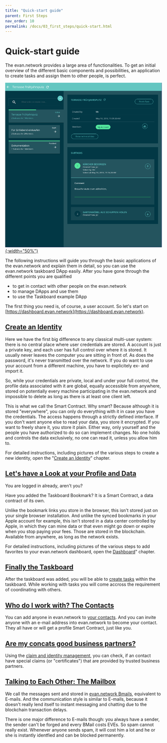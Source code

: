 ```yaml
---
title: "Quick-start guide"
parent: First Steps
nav_order: 10
permalink: /docs/03_first_steps/quick-start.html
---
```


# Quick-start guide

The evan.network provides a large area of functionalities. To get an initial overview of the
different basic components and possibilities, an application to create tasks and assign them to
other people, is perfect.

[![Taskboard](/public/tutorial/taskboard_example.png){:width="50%"}](/public/tutorial/taskboard_example.png)

The following instructions will guide you through the basic applications of the evan.network and
explain them in detail, so you can use the evan.network taskboard DApp easily. After you have gone
through the different points you are qualified

- to get in contact with other people on the evan.network
- to manage DApps and use them
- to use the Taskboard example DApp

The first thing you need is, of course, a user account. So let's start on
[https://dashboard.evan.network](https://dashboard.evan.network).

## [Create an Identity](/tutorial/create-identity)

Here we have the first big difference to any classical multi-user system: there is no central place
where user credentials are stored. A account is just a private key, and each user has full control
over where it is stored. It usually never leaves the computer you are sitting in front of. As does
the password, it's never transmitted over the network. If you do want to use your account from a
different machine, you have to explicitely ex- and import it.

So, while your credentials are private, local and under your full control, the profile data
associated with it are global, equally accessible from anywhere, stored on potentially every machine
participating in the evan.network and impossible to delete as long as there is at least one client
left.

This is what we call the Smart Contract. Why smart? Because although it is stored "everywhere", you
can only do everything with it in case you have the credentials. The access happens through a
strictly defined interface. If you don't want anyone else to read your data, you store it encrypted.
If you want to freely share it, you store it plain. Either way, only yourself and the people you
have authorized to do so can implement changes. No one holds and controls the data exclusively, no
one can read it, unless you allow him to.

For detailed instructions, including pictures of the various steps to create a new identity, open
the "[Create an Identity](/tutorial/create-identity)" chapter.

## [Let's have a Look at your Profile and Data](/tutorial/dashboard)

You are logged in already, aren't you?

Have you added the Taskboard Bookmark? It is a Smart Contract, a data contract of its own.

Unlike the bookmark links you store in the browser, this isn't stored just on your single browser
installation. And unlike the synced bookmarks in your Apple account for example, this isn't stored
in a data center controlled by Apple, in which they can mine data or that even might go down or
expire when you stop paying your fees. Those are stored in the blockchain. Available from anywhere,
as long as the network exists.

For detailed instructions, including pictures of the various steps to add favorites to your
evan.network dashboard, open the [Dashboard](/tutorial/dashboard)" chapter.

## [Finally the Taskboard](/tutorial/taskboard)

After the taskboard was added, you will be able to [create tasks](/tutorial/taskboard) within the taskboard. While working with tasks you will come accross the requirement of coordinating with others.

## [Who do I work with? The Contacts](/tutorial/contacts)

You can add anyone in evan.network to [your contacts](/tutorial/contacts). And you can invite anyone
with an e-mail address into evan.network to become your contact. They all have or will get a profile
Smart Contract, just like you.

## [Are my concats good business partners?](/tutorial/claims)

Using the [claim and identity management](/tutorial/claims), you can check, if an contact have special claims (or "certificates") that are provided by trusted business partners.


## [Talking to Each Other: The Mailbox](/tutorial/mailbox)

We call the messages sent and stored in [evan.network Bmails](/tutorial/mailbox), equivalent to
E-mails. And the communication style is similar to E-mails, because it doesn't really lend itself to
instant messaging and chatting due to the blockchain transaction delays.

There is one major difference to E-mails though: you always have a sender, the sender can't be
forged and every BMail costs EVEs. So spam cannot really exist. Whenever anyone sends spam, it will
cost him a lot and he or she is instantly identfied and can be blocked permanently.


